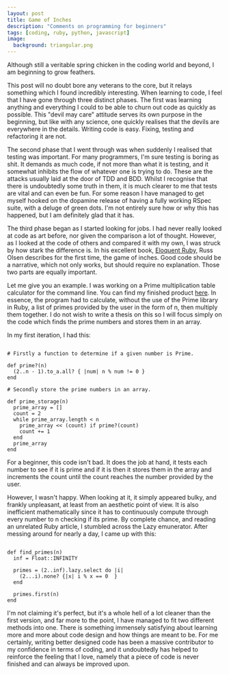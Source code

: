 ```yaml
---
layout: post
title: Game of Inches
description: "Comments on programming for beginners"
tags: [coding, ruby, python, javascript]
image:
  background: triangular.png
---
```


Although still a veritable spring chicken in the coding world and beyond, I am beginning to grow feathers.

This post will no doubt bore any veterans to the core, but it relays something which I found incredibly interesting. When learning to code, I feel that I have gone through three distinct phases. The first was learning anything and everything I could to be able to churn out code as quickly as possible. This "devil may care" attitude serves its own purpose in the beginning, but like with any science, one quickly realises that the devils are everywhere in the details. Writing code is easy. Fixing, testing and refactoring it are not.

The second phase that I went through was when suddenly I realised that testing was important. For many programmers, I'm sure testing is boring as shit. It demands as much code, if not more than what it is testing, and it somewhat inhibits the flow of whatever one is trying to do. These are the attacks usually laid at the door of TDD and BDD. Whilst I recognise that there is undoubtedly some truth in them, it is much clearer to me that tests are vital and can even be fun. For some reason I have managed to get myself hooked on the dopamine release of having a fully working RSpec suite, with a deluge of green dots. I'm not entirely sure how or why this has happened, but I am definitely glad that it has.

The third phase began as I started looking for jobs. I had never really looked at code as art before, nor given the comparison a lot of thought. However, as I looked at the code of others and compared it with my own, I was struck by how stark the difference is. In his excellent book, [Eloquent Ruby](http://www.amazon.co.uk/Eloquent-Ruby-Addison-Wesley-Professional/dp/0321584104), Russ Olsen describes for the first time, the game of inches. Good code should be a narrative, which not only works, but should require no explanation. Those two parts are equally important.

Let me give you an example. I was working on a Prime multiplication table calculator for the command line. You can find my finished product [here](https://github.com/askl56/PrimeTime). In essence, the program had to calculate, without the use of the Prime library in Ruby, a list of primes provided by the user in the form of n, then multiply them together. I do not wish to write a thesis on this so I will focus simply on the code which finds the prime numbers and stores them in an array.

In my first iteration, I had this:

```

# Firstly a function to determine if a given number is Prime.

def prime?(n)
  (2..n - 1).to_a.all? { |num| n % num != 0 }
end

# Secondly store the prime numbers in an array.

def prime_storage(n)
  prime_array = []
  count = 2
  while prime_array.length < n
    prime_array << (count) if prime?(count)
    count += 1
  end
  prime_array
end

```

For a beginner, this code isn't bad. It does the job at hand, it tests each number to see if it is prime and if it is then it stores them in the array and increments the count until the count reaches the number provided by the user.

However, I wasn't happy. When looking at it, it simply appeared bulky, and frankly unpleasant, at least from an aesthetic point of view. It is also inefficient mathematically since it has to continuously compute through every number to n checking if its prime. By complete chance, and reading an unrelated Ruby article, I stumbled across the Lazy emunerator. After messing around for nearly a day, I came up with this:

```

def find_primes(n)
  inf = Float::INFINITY

  primes = (2..inf).lazy.select do |i|
    (2...i).none? {|x| i % x == 0  }
  end

  primes.first(n)
end

```

I'm not claiming it's perfect, but it's a whole hell of a lot cleaner than the first version, and far more to the point, I have managed to fit two different methods into one. There is something immensely satisfying about learning more and more about code design and how things are meant to be. For me certainly, writing better designed code has been a massive contributor to my confidence in terms of coding, and it undoubtedly has helped to reinforce the feeling that I love, namely that a piece of code is never finished and can always be improved upon.
